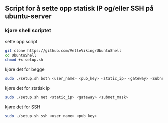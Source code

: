 ## Script for å sette opp statisk IP og/eller SSH på ubuntu-server

### kjøre shell scriptet
sette opp script
```bash
git clone https://github.com/VetleViking/UbuntuShell
cd UbuntuShell
chmod +x setup.sh
```
kjøre det for begge
```bash 
sudo ./setup.sh both <user_name> <pub_key> <static_ip> <gateway> <subnet_mask>
```
kjøre det for statisk ip
```bash 
sudo ./setup.sh net <static_ip> <gateway> <subnet_mask>
```
kjøre det for SSH
```bash 
sudo ./setup.sh ssh <user_name> <pub_key>
```

